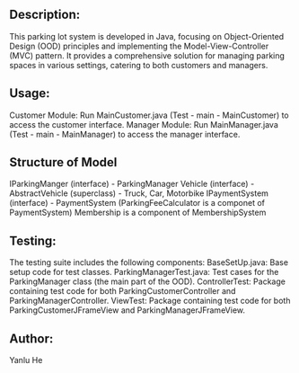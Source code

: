## Description: 
This parking lot system is developed in Java, focusing on Object-Oriented Design (OOD) principles and implementing 
the Model-View-Controller (MVC) pattern. It provides a comprehensive solution for managing parking spaces in various settings, 
catering to both customers and managers.

## Usage: 
Customer Module:
Run MainCustomer.java (Test - main - MainCustomer) to access the customer interface.
Manager Module:
Run MainManager.java (Test - main - MainManager) to access the manager interface.

## Structure of Model 
IParkingManger (interface) - ParkingManager 
Vehicle (interface) - AbstractVehicle (superclass) - Truck, Car, Motorbike
IPaymentSystem (interface) - PaymentSystem (ParkingFeeCalculator is a componet of PaymentSystem)
Membership is a component of MembershipSystem

## Testing: 
The testing suite includes the following components:
BaseSetUp.java: Base setup code for test classes.
ParkingManagerTest.java: Test cases for the ParkingManager class (the main part of the OOD).
ControllerTest: Package containing test code for both ParkingCustomerController and ParkingManagerController.
ViewTest: Package containing test code for both ParkingCustomerJFrameView and ParkingManagerJFrameView.

## Author:
Yanlu He


